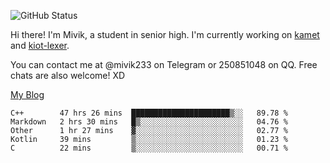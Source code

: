![GitHub Status](https://github-readme-stats.vercel.app/api?show_icons=true&username=Mivik)

Hi there! I'm Mivik, a student in senior high. I'm currently working on [kamet](https://github.com/Mivik/kamet) and [kiot-lexer](https://github.com/KiotLand/kiot-lexer).

You can contact me at @mivik233 on Telegram or 250851048 on QQ. Free chats are also welcome! XD

[My Blog](https://mivik.gitee.io)

<!--START_SECTION:waka-->
```text
C++        47 hrs 26 mins  ██████████████████████▒░░   89.78 % 
Markdown   2 hrs 30 mins   █▒░░░░░░░░░░░░░░░░░░░░░░░   04.76 % 
Other      1 hr 27 mins    ▓░░░░░░░░░░░░░░░░░░░░░░░░   02.77 % 
Kotlin     39 mins         ▒░░░░░░░░░░░░░░░░░░░░░░░░   01.23 % 
C          22 mins         ▒░░░░░░░░░░░░░░░░░░░░░░░░   00.71 % 
```
<!--END_SECTION:waka-->
